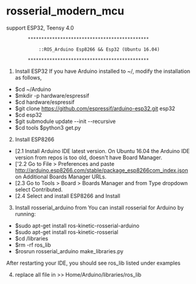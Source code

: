 # rosserial_modern_mcu

  
  
  support ESP32, Teensy 4.0
  
  
  
		    *********************************************

	            ::ROS_Arduino Esp8266 && Esp32 (Ubuntu 16.04)

		    *********************************************


1. Install ESP32 
If you have Arduino installed to ~/, modify the installation as follows, 

- $cd ~/Arduino
- $mkdir -p hardware/espressif
- $cd hardware/espressif 
- $git clone https://github.com/espressif/arduino-esp32.git esp32
- $cd esp32 
- $git submodule update --init --recursive
- $cd tools $python3 get.py



2. Install ESP8266
- [2.1 Install Arduino IDE latest version. On Ubuntu 16.04 the Arduino IDE version from repos is too old, doesn't have Board Manager.
- ['2.2 Go to File > Preferences and paste http://arduino.esp8266.com/stable/package_esp8266com_index.json  on Additional Boards Manager URLs.
- [2.3 Go to Tools > Board > Boards Manager and from Type dropdown select Contributed.
- [2.4 Select and install ESP8266 and Install



3. Install rosserial_arduino from 
You can install rosserial for Arduino by running: 

- $sudo apt-get install ros-kinetic-rosserial-arduino
- $sudo apt-get install ros-kinetic-rosserial
- $cd <sketchbook>/libraries
- $rm -rf ros_lib
- $rosrun rosserial_arduino make_libraries.py 

After restarting your IDE, you should see ros_lib listed under examples 




4. replace all file in >> Home/Arduino/libraries/ros_lib
